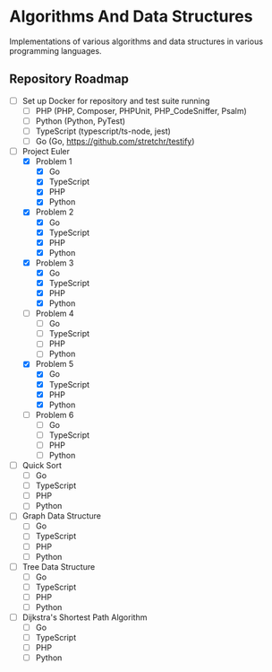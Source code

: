# Algorithms And Data Structures

Implementations of various algorithms and data structures in various programming languages.

## Repository Roadmap

- [ ] Set up Docker for repository and test suite running
  - [ ] PHP (PHP, Composer, PHPUnit, PHP_CodeSniffer, Psalm)
  - [ ] Python (Python, PyTest)
  - [ ] TypeScript (typescript/ts-node, jest)
  - [ ] Go (Go, <https://github.com/stretchr/testify>)
- [ ] Project Euler
  - [x] Problem 1
    - [x] Go
    - [x] TypeScript
    - [x] PHP
    - [x] Python
  - [x] Problem 2
    - [x] Go
    - [x] TypeScript
    - [x] PHP
    - [x] Python
  - [x] Problem 3
    - [x] Go
    - [x] TypeScript
    - [x] PHP
    - [x] Python
  - [ ] Problem 4
    - [ ] Go
    - [ ] TypeScript
    - [ ] PHP
    - [ ] Python
  - [x] Problem 5
    - [x] Go
    - [x] TypeScript
    - [x] PHP
    - [x] Python
  - [ ] Problem 6
    - [ ] Go
    - [ ] TypeScript
    - [ ] PHP
    - [ ] Python
- [ ] Quick Sort
  - [ ] Go
  - [ ] TypeScript
  - [ ] PHP
  - [ ] Python
- [ ] Graph Data Structure
  - [ ] Go
  - [ ] TypeScript
  - [ ] PHP
  - [ ] Python
- [ ] Tree Data Structure
  - [ ] Go
  - [ ] TypeScript
  - [ ] PHP
  - [ ] Python
- [ ] Dijkstra's Shortest Path Algorithm
  - [ ] Go
  - [ ] TypeScript
  - [ ] PHP
  - [ ] Python
